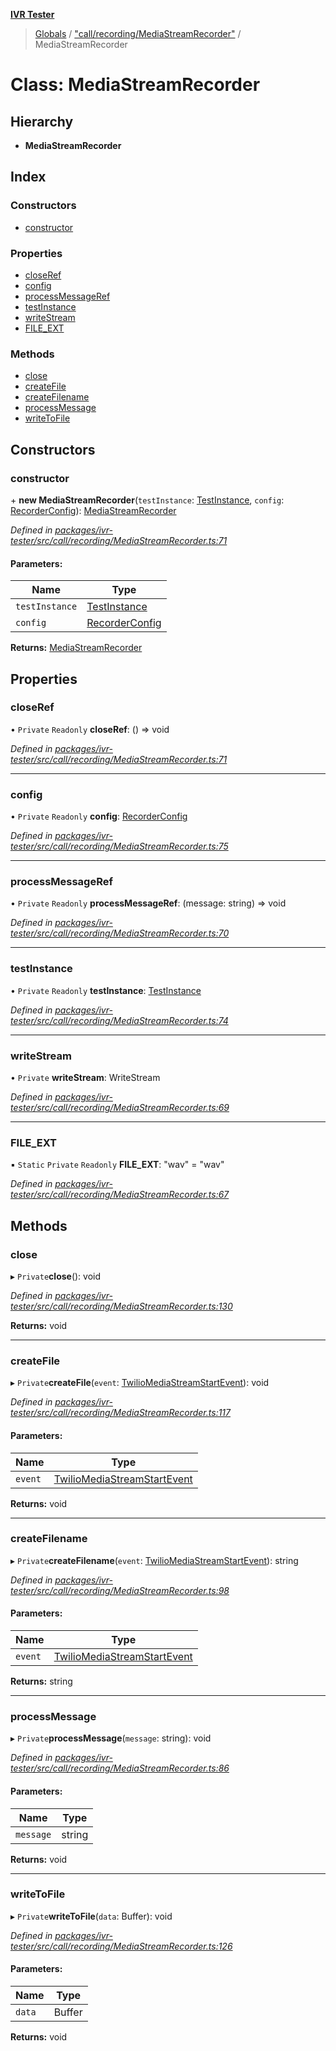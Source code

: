 **[IVR Tester](../README.md)**

> [Globals](../README.md) / ["call/recording/MediaStreamRecorder"](../modules/_call_recording_mediastreamrecorder_.md) / MediaStreamRecorder

# Class: MediaStreamRecorder

## Hierarchy

* **MediaStreamRecorder**

## Index

### Constructors

* [constructor](_call_recording_mediastreamrecorder_.mediastreamrecorder.md#constructor)

### Properties

* [closeRef](_call_recording_mediastreamrecorder_.mediastreamrecorder.md#closeref)
* [config](_call_recording_mediastreamrecorder_.mediastreamrecorder.md#config)
* [processMessageRef](_call_recording_mediastreamrecorder_.mediastreamrecorder.md#processmessageref)
* [testInstance](_call_recording_mediastreamrecorder_.mediastreamrecorder.md#testinstance)
* [writeStream](_call_recording_mediastreamrecorder_.mediastreamrecorder.md#writestream)
* [FILE\_EXT](_call_recording_mediastreamrecorder_.mediastreamrecorder.md#file_ext)

### Methods

* [close](_call_recording_mediastreamrecorder_.mediastreamrecorder.md#close)
* [createFile](_call_recording_mediastreamrecorder_.mediastreamrecorder.md#createfile)
* [createFilename](_call_recording_mediastreamrecorder_.mediastreamrecorder.md#createfilename)
* [processMessage](_call_recording_mediastreamrecorder_.mediastreamrecorder.md#processmessage)
* [writeToFile](_call_recording_mediastreamrecorder_.mediastreamrecorder.md#writetofile)

## Constructors

### constructor

\+ **new MediaStreamRecorder**(`testInstance`: [TestInstance](../interfaces/_testing_test_testinstanceclass_.testinstance.md), `config`: [RecorderConfig](../interfaces/_call_recording_mediastreamrecorder_.recorderconfig.md)): [MediaStreamRecorder](_call_recording_mediastreamrecorder_.mediastreamrecorder.md)

*Defined in [packages/ivr-tester/src/call/recording/MediaStreamRecorder.ts:71](https://github.com/SketchingDev/ivr-tester/blob/437ae33/packages/ivr-tester/src/call/recording/MediaStreamRecorder.ts#L71)*

#### Parameters:

Name | Type |
------ | ------ |
`testInstance` | [TestInstance](../interfaces/_testing_test_testinstanceclass_.testinstance.md) |
`config` | [RecorderConfig](../interfaces/_call_recording_mediastreamrecorder_.recorderconfig.md) |

**Returns:** [MediaStreamRecorder](_call_recording_mediastreamrecorder_.mediastreamrecorder.md)

## Properties

### closeRef

• `Private` `Readonly` **closeRef**: () => void

*Defined in [packages/ivr-tester/src/call/recording/MediaStreamRecorder.ts:71](https://github.com/SketchingDev/ivr-tester/blob/437ae33/packages/ivr-tester/src/call/recording/MediaStreamRecorder.ts#L71)*

___

### config

• `Private` `Readonly` **config**: [RecorderConfig](../interfaces/_call_recording_mediastreamrecorder_.recorderconfig.md)

*Defined in [packages/ivr-tester/src/call/recording/MediaStreamRecorder.ts:75](https://github.com/SketchingDev/ivr-tester/blob/437ae33/packages/ivr-tester/src/call/recording/MediaStreamRecorder.ts#L75)*

___

### processMessageRef

• `Private` `Readonly` **processMessageRef**: (message: string) => void

*Defined in [packages/ivr-tester/src/call/recording/MediaStreamRecorder.ts:70](https://github.com/SketchingDev/ivr-tester/blob/437ae33/packages/ivr-tester/src/call/recording/MediaStreamRecorder.ts#L70)*

___

### testInstance

• `Private` `Readonly` **testInstance**: [TestInstance](../interfaces/_testing_test_testinstanceclass_.testinstance.md)

*Defined in [packages/ivr-tester/src/call/recording/MediaStreamRecorder.ts:74](https://github.com/SketchingDev/ivr-tester/blob/437ae33/packages/ivr-tester/src/call/recording/MediaStreamRecorder.ts#L74)*

___

### writeStream

• `Private` **writeStream**: WriteStream

*Defined in [packages/ivr-tester/src/call/recording/MediaStreamRecorder.ts:69](https://github.com/SketchingDev/ivr-tester/blob/437ae33/packages/ivr-tester/src/call/recording/MediaStreamRecorder.ts#L69)*

___

### FILE\_EXT

▪ `Static` `Private` `Readonly` **FILE\_EXT**: \"wav\" = "wav"

*Defined in [packages/ivr-tester/src/call/recording/MediaStreamRecorder.ts:67](https://github.com/SketchingDev/ivr-tester/blob/437ae33/packages/ivr-tester/src/call/recording/MediaStreamRecorder.ts#L67)*

## Methods

### close

▸ `Private`**close**(): void

*Defined in [packages/ivr-tester/src/call/recording/MediaStreamRecorder.ts:130](https://github.com/SketchingDev/ivr-tester/blob/437ae33/packages/ivr-tester/src/call/recording/MediaStreamRecorder.ts#L130)*

**Returns:** void

___

### createFile

▸ `Private`**createFile**(`event`: [TwilioMediaStreamStartEvent](../interfaces/_call_twiliocaller_.twiliomediastreamstartevent.md)): void

*Defined in [packages/ivr-tester/src/call/recording/MediaStreamRecorder.ts:117](https://github.com/SketchingDev/ivr-tester/blob/437ae33/packages/ivr-tester/src/call/recording/MediaStreamRecorder.ts#L117)*

#### Parameters:

Name | Type |
------ | ------ |
`event` | [TwilioMediaStreamStartEvent](../interfaces/_call_twiliocaller_.twiliomediastreamstartevent.md) |

**Returns:** void

___

### createFilename

▸ `Private`**createFilename**(`event`: [TwilioMediaStreamStartEvent](../interfaces/_call_twiliocaller_.twiliomediastreamstartevent.md)): string

*Defined in [packages/ivr-tester/src/call/recording/MediaStreamRecorder.ts:98](https://github.com/SketchingDev/ivr-tester/blob/437ae33/packages/ivr-tester/src/call/recording/MediaStreamRecorder.ts#L98)*

#### Parameters:

Name | Type |
------ | ------ |
`event` | [TwilioMediaStreamStartEvent](../interfaces/_call_twiliocaller_.twiliomediastreamstartevent.md) |

**Returns:** string

___

### processMessage

▸ `Private`**processMessage**(`message`: string): void

*Defined in [packages/ivr-tester/src/call/recording/MediaStreamRecorder.ts:86](https://github.com/SketchingDev/ivr-tester/blob/437ae33/packages/ivr-tester/src/call/recording/MediaStreamRecorder.ts#L86)*

#### Parameters:

Name | Type |
------ | ------ |
`message` | string |

**Returns:** void

___

### writeToFile

▸ `Private`**writeToFile**(`data`: Buffer): void

*Defined in [packages/ivr-tester/src/call/recording/MediaStreamRecorder.ts:126](https://github.com/SketchingDev/ivr-tester/blob/437ae33/packages/ivr-tester/src/call/recording/MediaStreamRecorder.ts#L126)*

#### Parameters:

Name | Type |
------ | ------ |
`data` | Buffer |

**Returns:** void

